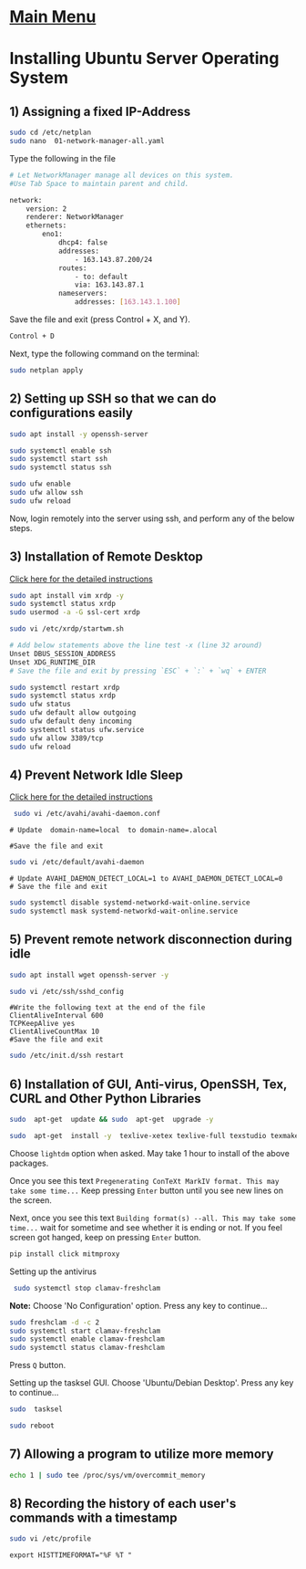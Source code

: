 # [Main Menu](index.html)

# Installing Ubuntu Server Operating System

## 1) Assigning a fixed IP-Address

```bash
sudo cd /etc/netplan
sudo nano  01-network-manager-all.yaml
```


Type the following in the file
```bash
# Let NetworkManager manage all devices on this system. 
#Use Tab Space to maintain parent and child.

network:
    version: 2
    renderer: NetworkManager
    ethernets:
        eno1:
            dhcp4: false
            addresses:
                - 163.143.87.200/24
            routes:
                - to: default
                via: 163.143.87.1
            nameservers:
                addresses: [163.143.1.100]
```


Save the file and exit (press Control + X, and Y).
```bash
Control + D
```
Next, type the following command on the terminal:
```bash
sudo netplan apply
```
    

## 2) Setting up SSH so that we can do configurations easily
```bash
sudo apt install -y openssh-server
```
    
```bash
sudo systemctl enable ssh
sudo systemctl start ssh
sudo systemctl status ssh
```
    
```bash
sudo ufw enable
sudo ufw allow ssh    
sudo ufw reload
```


Now, login remotely into the server using ssh, and perform any of the below steps.

## 3) Installation of Remote Desktop

[Click here for the detailed instructions](https://tecadmin.net/how-to-install-xrdp-on-ubuntu-20-04/)
```bash
sudo apt install vim xrdp -y
sudo systemctl status xrdp
sudo usermod -a -G ssl-cert xrdp
```
    
```bash
sudo vi /etc/xrdp/startwm.sh
```

```bash
# Add below statements above the line test -x (line 32 around)    
Unset DBUS_SESSION_ADDRESS
Unset XDG_RUNTIME_DIR
# Save the file and exit by pressing `ESC` + `:` + `wq` + ENTER
``` 

```bash
sudo systemctl restart xrdp 
sudo systemctl status xrdp
sudo ufw status
sudo ufw default allow outgoing
sudo ufw default deny incoming 
sudo systemctl status ufw.service
sudo ufw allow 3389/tcp
sudo ufw reload
```

## 4) Prevent Network Idle Sleep

[Click here for the detailed instructions](https://ubuntu-mate.community/t/stop-network-disconnecting-in-ubuntu/829)

```bash
 sudo vi /etc/avahi/avahi-daemon.conf
```

```vi
# Update  domain-name=local  to domain-name=.alocal
 
#Save the file and exit
```

```bash
sudo vi /etc/default/avahi-daemon
```

```nano
# Update AVAHI_DAEMON_DETECT_LOCAL=1 to AVAHI_DAEMON_DETECT_LOCAL=0
# Save the file and exit
```

```bash
sudo systemctl disable systemd-networkd-wait-online.service
sudo systemctl mask systemd-networkd-wait-online.service
```


## 5) Prevent remote network disconnection during idle

```bash
sudo apt install wget openssh-server -y 

sudo vi /etc/ssh/sshd_config
```

```vi
#Write the following text at the end of the file
ClientAliveInterval 600
TCPKeepAlive yes
ClientAliveCountMax 10
#Save the file and exit
```
 
```bash
sudo /etc/init.d/ssh restart
```    

## 6) Installation of GUI, Anti-virus, OpenSSH, Tex, CURL and Other Python Libraries

```bash
sudo  apt-get  update && sudo  apt-get  upgrade -y
```
```bash
sudo  apt-get  install -y  texlive-xetex texlive-full texstudio texmaker texlive-latex-extra pandoc curl  libffi-dev libssl-dev libxml2-dev libxslt1-dev libjpeg8-dev zlib1g-dev python3-pip openssl libssl-dev build-essential libcurl4-gnutls-dev libxml2-dev tasksel lightdm clamav clamav-daemon mailutils gnupg2  vim bash-completion
```
Choose `lightdm` option when asked. May take 1 hour to install of the above packages.

Once you see this text `Pregenerating ConTeXt MarkIV format. This may take some time...`
Keep pressing `Enter` button until you see new lines on the screen.


Next, once you see this text `Building format(s) --all.
	This may take some time...` wait for sometime and see whether it is ending or not. If you feel screen got hanged, keep on pressing `Enter` button. 
```bash
pip install click mitmproxy
```
Setting up the antivirus
```bash
 sudo systemctl stop clamav-freshclam
``` 
__Note:__ Choose 'No Configuration' option. Press any key to continue... 

```bash
sudo freshclam -d -c 2
sudo systemctl start clamav-freshclam
sudo systemctl enable clamav-freshclam
sudo systemctl status clamav-freshclam
```
Press `Q` button.

Setting up the tasksel GUI. Choose 'Ubuntu/Debian Desktop'. Press any key to continue... 
```bash
sudo  tasksel
```
    
```bash
sudo reboot
```

## 7) Allowing a program to utilize more memory
```bash
echo 1 | sudo tee /proc/sys/vm/overcommit_memory
```


## 8) Recording the history of each user's commands with a timestamp

```bash
sudo vi /etc/profile
```

```vi
export HISTTIMEFORMAT="%F %T " 
```
     